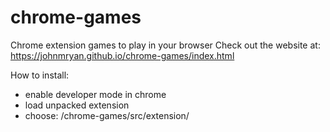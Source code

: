 # chrome-games
Chrome extension games to play in your browser
Check out the website at: https://johnmryan.github.io/chrome-games/index.html

How to install:
- enable developer mode in chrome
- load unpacked extension
- choose:  /chrome-games/src/extension/
